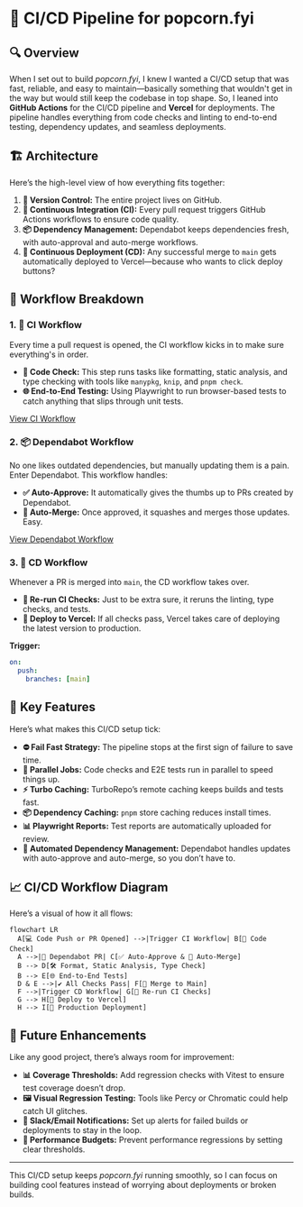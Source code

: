 # 🚀 CI/CD Pipeline for popcorn.fyi

## 🔍 Overview

When I set out to build _popcorn.fyi_, I knew I wanted a CI/CD setup that was fast, reliable, and easy to maintain—basically something that wouldn't get in the way but would still keep the codebase in top shape. So, I leaned into **GitHub Actions** for the CI/CD pipeline and **Vercel** for deployments. The pipeline handles everything from code checks and linting to end-to-end testing, dependency updates, and seamless deployments.

## 🏗️ Architecture

Here’s the high-level view of how everything fits together:

1. **🔧 Version Control:** The entire project lives on GitHub.
2. **🔄 Continuous Integration (CI):** Every pull request triggers GitHub Actions workflows to ensure code quality.
3. **📦 Dependency Management:** Dependabot keeps dependencies fresh, with auto-approval and auto-merge workflows.
4. **🚚 Continuous Deployment (CD):** Any successful merge to `main` gets automatically deployed to Vercel—because who wants to click deploy buttons?

## 🔁 Workflow Breakdown

### 1. **🧪 CI Workflow**

Every time a pull request is opened, the CI workflow kicks in to make sure everything's in order.

- **📝 Code Check:** This step runs tasks like formatting, static analysis, and type checking with tools like `manypkg`, `knip`, and `pnpm check`.
- **🌐 End-to-End Testing:** Using Playwright to run browser-based tests to catch anything that slips through unit tests.

[View CI Workflow](/.github/workflows/ci.yml)

### 2. **📦 Dependabot Workflow**

No one likes outdated dependencies, but manually updating them is a pain. Enter Dependabot. This workflow handles:

- **✅ Auto-Approve:** It automatically gives the thumbs up to PRs created by Dependabot.
- **🔀 Auto-Merge:** Once approved, it squashes and merges those updates. Easy.

[View Dependabot Workflow](/.github/workflows/dependabot.yml)

### 3. **🚚 CD Workflow**

Whenever a PR is merged into `main`, the CD workflow takes over.

- **🔁 Re-run CI Checks:** Just to be extra sure, it reruns the linting, type checks, and tests.
- **🚀 Deploy to Vercel:** If all checks pass, Vercel takes care of deploying the latest version to production.

**Trigger:**

```yaml
on:
  push:
    branches: [main]
```

## 🔑 Key Features

Here’s what makes this CI/CD setup tick:

- **⛔ Fail Fast Strategy:** The pipeline stops at the first sign of failure to save time.
- **🔀 Parallel Jobs:** Code checks and E2E tests run in parallel to speed things up.
- **⚡ Turbo Caching:** TurboRepo’s remote caching keeps builds and tests fast.
- **📦 Dependency Caching:** `pnpm` store caching reduces install times.
- **📊 Playwright Reports:** Test reports are automatically uploaded for review.
- **🤖 Automated Dependency Management:** Dependabot handles updates with auto-approve and auto-merge, so you don’t have to.

## 📈 CI/CD Workflow Diagram

Here’s a visual of how it all flows:

```mermaid
flowchart LR
  A[💻 Code Push or PR Opened] -->|Trigger CI Workflow| B[📝 Code Check]
  A -->|🔧 Dependabot PR| C[✅ Auto-Approve & 🔀 Auto-Merge]
  B --> D[🛠️ Format, Static Analysis, Type Check]
  B --> E[🌐 End-to-End Tests]
  D & E -->|✔️ All Checks Pass| F[🔀 Merge to Main]
  F -->|Trigger CD Workflow| G[🔁 Re-run CI Checks]
  G --> H[🚀 Deploy to Vercel]
  H --> I[🎉 Production Deployment]
```

## 🔮 Future Enhancements

Like any good project, there’s always room for improvement:

- **📊 Coverage Thresholds:** Add regression checks with Vitest to ensure test coverage doesn’t drop.
- **🖼️ Visual Regression Testing:** Tools like Percy or Chromatic could help catch UI glitches.
- **📢 Slack/Email Notifications:** Set up alerts for failed builds or deployments to stay in the loop.
- **🚦 Performance Budgets:** Prevent performance regressions by setting clear thresholds.

---

This CI/CD setup keeps _popcorn.fyi_ running smoothly, so I can focus on building cool features instead of worrying about deployments or broken builds.
